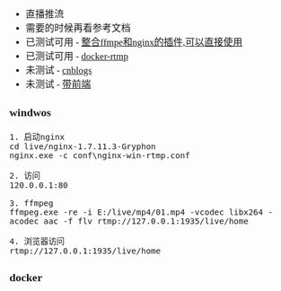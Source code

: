 <span  style="font-family: Simsun,serif; font-size: 17px; ">

- 直播推流
- 需要的时候再看参考文档
- 已测试可用 - [整合ffmpe和nginx的插件,可以直接使用](https://www.jianshu.com/p/d4bc06b9f61e)
- 已测试可用 - [docker-rtmp](https://blog.csdn.net/taoruicheng1/article/details/123074275)
- 未测试 - [cnblogs](https://www.cnblogs.com/cshaptx4869/p/15401279.html)
- 未测试 - [带前端](https://blog.csdn.net/MYNAMEL/article/details/123127912)


### windwos

~~~
1. 启动nginx
cd live/nginx-1.7.11.3-Gryphon
nginx.exe -c conf\nginx-win-rtmp.conf

2. 访问
120.0.0.1:80

3. ffmpeg
ffmpeg.exe -re -i E:/live/mp4/01.mp4 -vcodec libx264 -acodec aac -f flv rtmp://127.0.0.1:1935/live/home

4. 浏览器访问
rtmp://127.0.0.1:1935/live/home
~~~

### docker

~~~
~~~

</span>